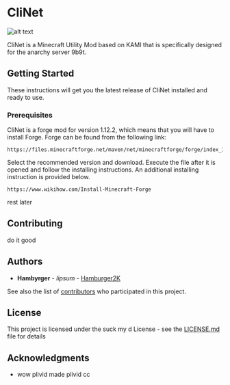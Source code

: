 # CliNet  
![alt text](https://media3.giphy.com/media/61VzGiRUQp3pZ8omne/giphy.gif?cid=790b7611aed545dcc05d5ce7ac8d3d28d7d10d34ce7fc9a8&rid=giphy.gif)

CliNet is a Minecraft Utility Mod based on KAMI that is specifically designed for the anarchy server 9b9t.

## Getting Started

These instructions will get you the latest release of CliNet installed and ready to use.

### Prerequisites

CliNet is a forge mod for version 1.12.2, which means that you will have to install Forge. Forge can be found from the following link:

```
https://files.minecraftforge.net/maven/net/minecraftforge/forge/index_1.12.2.html
```

Select the recommended version and download. Execute the file after it is opened and follow the installing instructions. An additional installing instruction is provided below.

```
https://www.wikihow.com/Install-Minecraft-Forge
```

rest later



## Contributing

do it good


## Authors

* **Hambyrger** - *lipsum* - [Hamburger2K](https://github.com/Hamburger2K)

See also the list of [contributors](https://github.com/TheBritishMidget/CliNet/contributors) who participated in this project.

## License

This project is licensed under the suck my d License - see the [LICENSE.md](LICENSE.md) file for details

## Acknowledgments

* wow plivid made plivid cc
